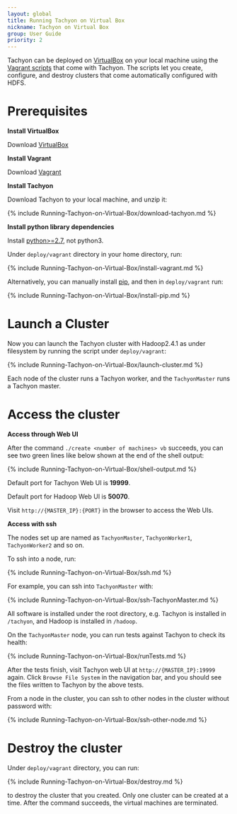 ```yaml
---
layout: global
title: Running Tachyon on Virtual Box
nickname: Tachyon on Virtual Box
group: User Guide
priority: 2
---
```


Tachyon can be deployed on [VirtualBox](https://www.virtualbox.org/) on your local machine
using the [Vagrant scripts](https://github.com/amplab/tachyon/tree/master/deploy/vagrant)
that come with Tachyon. The scripts let you create, configure, and destroy clusters that come
automatically configured with HDFS.

# Prerequisites

**Install VirtualBox**

Download [VirtualBox](https://www.virtualbox.org/wiki/Downloads)

**Install Vagrant**

Download [Vagrant](https://www.vagrantup.com/downloads.html)

**Install Tachyon**

Download Tachyon to your local machine, and unzip it:

{% include Running-Tachyon-on-Virtual-Box/download-tachyon.md %}

**Install python library dependencies**

Install [python>=2.7](https://www.python.org/), not python3.

Under `deploy/vagrant` directory in your home directory, run:

{% include Running-Tachyon-on-Virtual-Box/install-vagrant.md %}

Alternatively, you can manually install [pip](https://pip.pypa.io/en/latest/installing/), and then
in `deploy/vagrant` run:

{% include Running-Tachyon-on-Virtual-Box/install-pip.md %}

# Launch a Cluster

Now you can launch the Tachyon cluster with Hadoop2.4.1 as under filesystem by running the script
under `deploy/vagrant`:

{% include Running-Tachyon-on-Virtual-Box/launch-cluster.md %}

Each node of the cluster runs a Tachyon worker, and the `TachyonMaster` runs a Tachyon master.

# Access the cluster

**Access through Web UI**

After the command `./create <number of machines> vb` succeeds, you can see two green lines like
below shown at the end of the shell output:

{% include Running-Tachyon-on-Virtual-Box/shell-output.md %}

Default port for Tachyon Web UI is **19999**.

Default port for Hadoop Web UI is **50070**.

Visit `http://{MASTER_IP}:{PORT}` in the browser to access the Web UIs.

**Access with ssh**

The nodes set up are named as `TachyonMaster`, `TachyonWorker1`, `TachyonWorker2` and so on.

To ssh into a node, run:

{% include Running-Tachyon-on-Virtual-Box/ssh.md %}

For example, you can ssh into `TachyonMaster` with:

{% include Running-Tachyon-on-Virtual-Box/ssh-TachyonMaster.md %}

All software is installed under the root directory, e.g. Tachyon is installed in `/tachyon`,
and Hadoop is installed in `/hadoop`.

On the `TachyonMaster` node, you can run tests against Tachyon to check its health:

{% include Running-Tachyon-on-Virtual-Box/runTests.md %}

After the tests finish, visit Tachyon web UI at `http://{MASTER_IP}:19999` again. Click `Browse
File System` in the navigation bar, and you should see the files written to Tachyon by the above
tests.

From a node in the cluster, you can ssh to other nodes in the cluster without password with:

{% include Running-Tachyon-on-Virtual-Box/ssh-other-node.md %}

# Destroy the cluster

Under `deploy/vagrant` directory, you can run:

{% include Running-Tachyon-on-Virtual-Box/destroy.md %}

to destroy the cluster that you created. Only one cluster can be created at a time. After the
command succeeds, the virtual machines are terminated.
